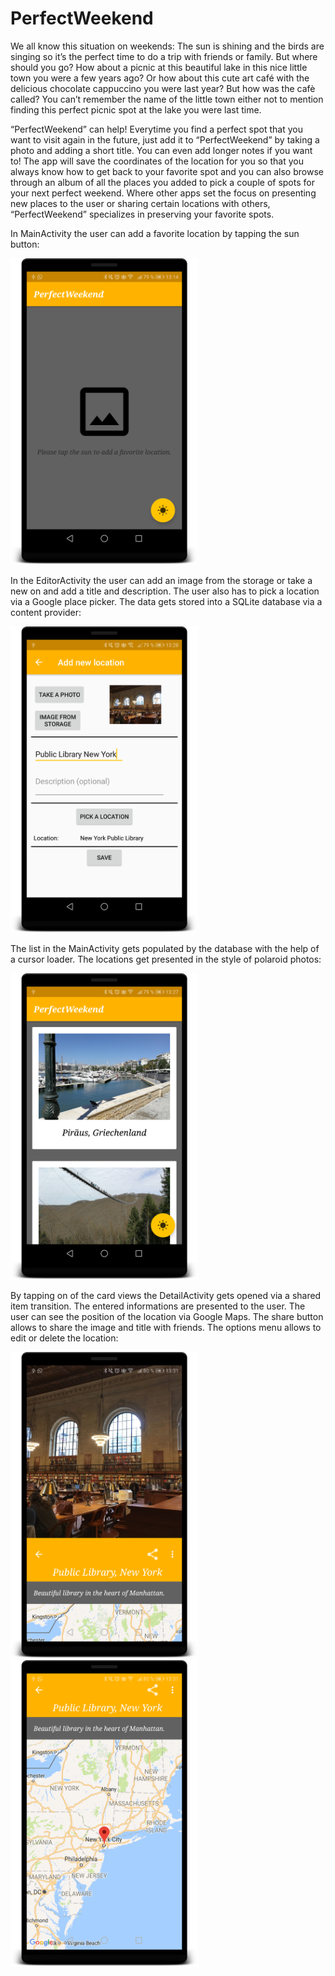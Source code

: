 # PerfectWeekend
 
We all know this situation on weekends: The sun is shining and the birds are singing so it’s the perfect time to do a trip with 
friends or family. But where should you go? How about a picnic at this beautiful lake in this nice little town you were a few years ago? 
Or how about this cute art café with the delicious chocolate cappuccino you were last year? But how was the cafè called? 
You can’t remember the name of the little town either not to mention finding this perfect picnic spot at the lake you were last time. 
 
“PerfectWeekend” can help! Everytime you find a perfect spot that you want to visit again in the future, 
just add it to “PerfectWeekend” by taking a photo and adding a short title. You can even add longer notes if you want to! 
The app will save the coordinates of the location for you so that you always know how to get back to your favorite spot and 
you can also browse through an album of all the places you added to pick a couple of spots for your next perfect weekend. 
Where other apps set the focus on presenting new places to the user or sharing certain locations with others, 
“PerfectWeekend” specializes in preserving your favorite spots. 
 
In MainActivity the user can add a favorite location by tapping the sun button:

<img src="PerfectWeekend_Images/device-2018-04-15-131413.png" width="300"/>

In the EditorActivity the user can add an image from the storage or take a new on and
add a title and description. The user also has to pick a location via a Google place picker.
The data gets stored into a SQLite database via a content provider:

<img src="PerfectWeekend_Images/device-2018-04-15-132847.png" width="300"/>

The list in the MainActivity gets populated by the database with the help of a cursor loader.
The locations get presented in the style of polaroid photos:

<img src="PerfectWeekend_Images/device-2018-04-15-132713.png" width="300"/>

By tapping on of the card views the DetailActivity gets opened via a 
shared item transition. The entered informations are presented to the user.
The user can see the position of the location via Google Maps. The share button 
allows to share the image and title with friends. The options menu allows 
to edit or delete the location:

<img src="PerfectWeekend_Images/device-2018-04-15-133142.png" width="300"/><img src="PerfectWeekend_Images/device-2018-04-15-133155.png" width="300"/>
